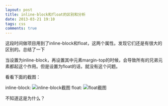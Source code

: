 ```yaml
---
layout: post
title: inline-block和float的区别和分析
date: 2013-03-21 19:10 
tags: css 
comments: true
---
```


这段时间做项目用到了inline-block和float，这两个属性。发现它们还是有很大的区别的。总结了一下

当设置为inline-block，再设置其中元素margin-top的时候，会导致所有的兄弟元素都起这个作用。但是设置为float的话，就没有这个问题。

看看下面的截图：
<!-- more -->
inline-block: ![inline-block截图](http://img.my.csdn.net/uploads/201303/21/1363864430_6259.JPG)
float: ![float截图](http://img.my.csdn.net/uploads/201303/21/1363864490_8104.JPG)              

不知道这是为什么？
